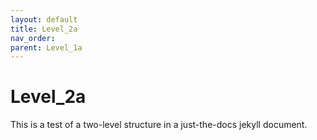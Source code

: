 ```yaml
---
layout: default
title: Level_2a
nav_order: 
parent: Level_1a
---
```


# Level_2a

This is a test of a two-level structure in a just-the-docs jekyll document.